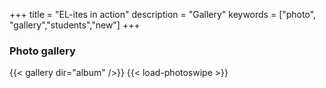 +++
title = "EL-ites in action"
description = "Gallery"
keywords = ["photo", "gallery","students","new"]
+++

### Photo gallery

{{< gallery dir="album" />}}
{{< load-photoswipe >}}